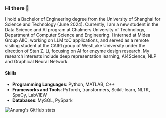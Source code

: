 ### Hi there 👋
I hold a Bachelor of Engineering degree from the University of Shanghai for Science and Technology (June 2024). Currently, I am a new student in the Data Science and AI program at Chalmers University of Technology, Department of Computer Science and Engineering. I interned at Midea Group AIIC, working on LLM toC applications, and served as a remote visiting student at the CAIRI group of WestLake University under the direction of Stan Z. Li, focusing on AI for enzyme design research. My research interests include deep representation learning, AI4Science, NLP and Graphical Neural Network.
#### Skills
- **Programming Languages**: Python, MATLAB, C++
- **Frameworks and Tools**: PyTorch, transformers, Scikit-learn, NLTK, SpaCy, LabVIEW
- **Databases**: MySQL, PySpark

![Anurag's GitHub stats](https://github-readme-stats.vercel.app/api?username=Yiming-Wange&show_icons=true&theme=radical)

